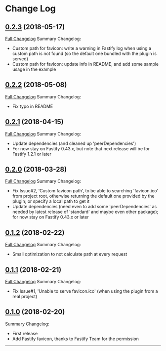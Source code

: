 # Change Log

## [0.2.3](https://github.com/smartiniOnGitHub/fastify-favicon/releases/tag/0.2.3) (2018-05-17)
[Full Changelog](https://github.com/smartiniOnGitHub/fastify-favicon/compare/0.2.2...0.2.3)
Summary Changelog:
- Custom path for favicon: write a warning in Fastify log when using a custom path is not found (so the default one bundled with the plugin is served)
- Custom path for favicon: update info in README, and add some sample usage in the example

## [0.2.2](https://github.com/smartiniOnGitHub/fastify-favicon/releases/tag/0.2.2) (2018-05-08)
[Full Changelog](https://github.com/smartiniOnGitHub/fastify-favicon/compare/0.2.1...0.2.2)
Summary Changelog:
- Fix typo in README

## [0.2.1](https://github.com/smartiniOnGitHub/fastify-favicon/releases/tag/0.2.1) (2018-04-15)
[Full Changelog](https://github.com/smartiniOnGitHub/fastify-favicon/compare/0.2.0...0.2.1)
Summary Changelog:
- Update dependencies (and cleaned up 'peerDependencies')
- For now stay on Fastify 0.43.x, but note that next release will be for Fastify 1.2.1 or later

## [0.2.0](https://github.com/smartiniOnGitHub/fastify-favicon/releases/tag/0.2.0) (2018-03-28)
[Full Changelog](https://github.com/smartiniOnGitHub/fastify-favicon/compare/0.1.2...0.2.0)
Summary Changelog:
- Fix Issue#2, 'Custom favicon path', to be able to searching 'favicon.ico' from project root, otherwise returning the default one provided by the plugin; or specify a local path to get it
- Update dependencies (need even to add some 'peerDependencies' as needed by latest release of 'standard' and maybe even other package); for now stay on Fastify 0.43.x or later

## [0.1.2](https://github.com/smartiniOnGitHub/fastify-favicon/releases/tag/0.1.2) (2018-02-22)
[Full Changelog](https://github.com/smartiniOnGitHub/fastify-favicon/compare/0.1.1...0.1.2)
Summary Changelog:
- Small optimization to not calculate path at every request

## [0.1.1](https://github.com/smartiniOnGitHub/fastify-favicon/releases/tag/0.1.1) (2018-02-21)
[Full Changelog](https://github.com/smartiniOnGitHub/fastify-favicon/compare/0.1.0...0.1.1)
Summary Changelog:
- Fix Issue#1, 'Unable to serve favicon.ico' (when using the plugin from a real project)

## [0.1.0](https://github.com/smartiniOnGitHub/fastify-favicon/releases/tag/0.1.0) (2018-02-20)
Summary Changelog:
- First release
- Add Fastify favicon, thanks to Fastify Team for the permission

----

